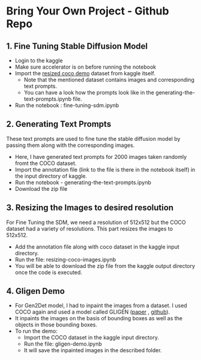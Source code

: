 # Bring Your Own Project - Github Repo
## 1. Fine Tuning Stable Diffusion Model
   - Login to the kaggle
   - Make sure accelerator is on before running the notebook
   - Import the [resized coco demo](https://www.kaggle.com/datasets/deevanshik/resized-coco-demo) dataset from kaggle itself.
     - Note that the mentioned dataset contains images and corresponding text prompts.
     - You can have a look how the prompts look like in the generating-the-text-prompts.ipynb file.
   - Run the notebook : fine-tuning-sdm.ipynb
## 2. Generating Text Prompts
These text prompts are used to fine tune the stable diffusion model by passing them along with the corresponding images.
   - Here, I have generated text prompts for 2000 images taken randomly fromt the COCO dataset.
   - Import the annotation file (link to the file is there in the notebook itself) in the input directory of kaggle.
   - Run the notebook - generating-the-text-prompts.ipynb
   - Download the zip file
## 3. Resizing the Images to desired resolution
For Fine Tuning the SDM, we need a resolution of 512x512 but the COCO dataset had a variety of resolutions. This part resizes the images to 512x512.
- Add the annotation file along with coco dataset in the kaggle input directory.
- Run the file: resizing-coco-images.ipynb
- You will be able to download the zip file from the kaggle output directory once the code is executed.
## 4. Gligen Demo
- For Gen2Det model, I had to inpaint the images from a dataset. I used COCO again and used a model called GLIGEN ([paper](https://arxiv.org/abs/2301.07093) , [github](https://github.com/gligen/GLIGEN)).
- It inpaints the images on the basis of bounding boxes as well as the objects in those bounding boxes.
- To run the demo:
  - Import the COCO dataset in the kaggle input directory.
  - Run the file: gligen-demo.ipynb
  - It will save the inpainted images in the described folder. 

